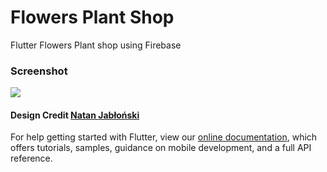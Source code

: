 # Flowers Plant Shop

Flutter Flowers Plant shop using Firebase




### Screenshot


![](https://i.imgur.com/S9dEtdE.png)

#### Design Credit [Natan Jabłoński](https://dribbble.com/shots/11316448-Flowers-Shop-Mobile-App-Store)





For help getting started with Flutter, view our
[online documentation](https://flutter.dev/docs), which offers tutorials,
samples, guidance on mobile development, and a full API reference.
